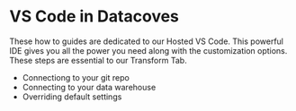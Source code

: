 # VS Code in Datacoves

These how to guides are dedicated to our Hosted VS Code. This powerful IDE gives you all the power you need along with the customization options. 
These steps are essential to our Transform Tab.
- Connectiong to your git repo
- Connecting to your data warehouse
- Overriding default settings